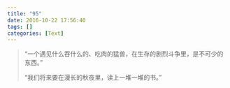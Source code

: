 ```yaml
---
title: "95"
date: 2016-10-22 17:56:40
tags: []
categories: [Text]
---
```


<blockquote> 
 <p>“一个遇见什么吞什么的、吃肉的猛兽，在生存的剧烈斗争里，是不可少的东西。”</p> 
 <p>“我们将来要在漫长的秋夜里，读上一堆一堆的书。”<br /></p> 
</blockquote> 
<p><br /></p>